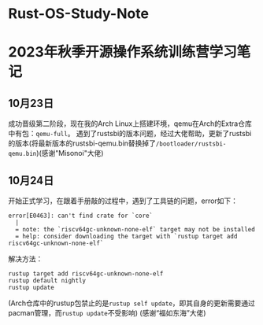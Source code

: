 # Rust-OS-Study-Note
# 2023年秋季开源操作系统训练营学习笔记
## 10月23日
成功晋级第二阶段，现在我的Arch Linux上搭建环境，qemu在Arch的Extra仓库中有包：`qemu-full`。
遇到了rustsbi的版本问题，经过大佬帮助，更新了rustsbi的版本(将最新版本的rustsbi-qemu.bin替换掉了`/bootloader/rustsbi-qemu.bin`)(感谢"Misonoi"大佬)

## 10月24日
开始正式学习，在跟着手册敲的过程中，遇到了工具链的问题，error如下：
```
error[E0463]: can't find crate for `core`
  |
  = note: the `riscv64gc-unknown-none-elf` target may not be installed
  = help: consider downloading the target with `rustup target add riscv64gc-unknown-none-elf`

```
解决方法：
```
rustup target add riscv64gc-unknown-none-elf
rustup default nightly
rustup update
```
(Arch仓库中的rustup包禁止的是`rustup self update`，即其自身的更新需要通过pacman管理，而`rustup update`不受影响)
(感谢“福如东海”大佬)
